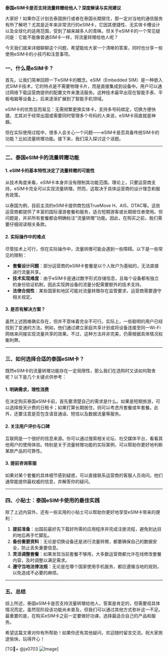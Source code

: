 **泰国eSIM卡是否支持流量转赠给他人？深度解读与实用建议**

大家好！如果你正计划去泰国旅行或者在泰国长期居住，那一定对当地的通信服务有所了解吧？尤其是近年来非常流行的eSIM卡，它因其便捷性、无实体卡槽设计以及全球化的适用范围，受到了越来越多人的青睐。但关于eSIM卡的一个常见疑问是：它能不能像普通SIM卡一样，将流量转赠给他人呢？

今天我们就来详细聊聊这个问题，希望能给大家一个清晰的答案，同时也分享一些使用eSIM卡的小技巧和注意事项。

### 一、什么是eSIM卡？

首先，让我们简单回顾一下eSIM卡的概念。eSIM（Embedded SIM）是一种嵌入式SIM卡技术，它的特点是不需要物理卡片，而是直接集成到设备中。用户可以通过网络下载运营商提供的配置文件来激活服务。这种技术最早出现在智能手表、平板电脑等设备上，后来逐渐扩展到了智能手机领域。

eSIM卡的优势显而易见：无需频繁更换实体卡，支持多号码绑定，切换方便快捷。尤其对于经常出国或需要同时管理多个号码的人来说，eSIM卡简直就是神器。

但在实际使用过程中，很多人会关心一个问题——eSIM卡是否具备传统SIM卡的功能？比如流量转赠功能。接下来，我们深入探讨这个话题。

---

### 二、泰国eSIM卡的流量转赠功能

#### 1. eSIM卡的基本特性决定了流量转赠的可能性

从技术角度来看，eSIM卡本身并没有限制其功能范围。理论上，只要运营商支持，eSIM卡完全可以实现流量转赠。然而，这取决于具体运营商的设计理念和服务政策。

以泰国为例，目前主流的eSIM卡提供商包括TrueMove H、AIS、DTAC等。这些运营商都提供了丰富的国际漫游套餐和服务，适合短期游客或长期居住者使用。但问题是，并非所有套餐都会明确标注“流量转赠”功能。因此，在购买之前，我们需要仔细阅读相关条款。

#### 2. 实际操作中的难点

尽管技术上可行，但在实际操作中，流量转赠可能会遇到一些障碍。以下是一些常见的限制：

- **套餐设计问题**：部分运营商的eSIM卡套餐是以个人账户为基础的，无法直接进行流量共享。
- **技术实现难度**：由于eSIM卡是通过数字形式存储信息，且每个设备都有独立的身份验证机制，因此实现跨设备的流量分配需要额外的技术支持。
- **法律合规性**：某些国家和地区可能对流量转赠存在监管要求，运营商需要遵守相关规定。

#### 3. 是否有解决方案？

虽然上述困难确实存在，但并不意味着完全不可行。实际上，一些聪明的用户已经找到了变通的方法。例如，他们通过建立家庭共享计划或将设备连接至同一Wi-Fi网络来间接实现流量共享的效果。不过，这种方法并非完美，仍需根据具体情况权衡利弊。

---

### 三、如何选择合适的泰国eSIM卡？

既然eSIM卡的流量转赠功能存在一定局限性，那么我们在选购时又该如何取舍呢？以下是几个关键点供参考：

#### 1. 明确需求，理性消费

在决定购买泰国eSIM卡前，首先要清楚自己的需求是什么。如果是短期旅游，可以选择按天计费的日租卡；如果打算长期居住，则可以考虑月套餐或年套餐。此外，还要注意是否包含语音通话、短信以及数据流量等服务。

#### 2. 关注用户评价与口碑

互联网是一个很好的信息来源。你可以通过搜索相关论坛、社交媒体平台，看看其他用户的使用体验。特别是关于流量转赠功能的实际案例，可以帮助你更好地判断某款产品的可靠性。

#### 3. 提前咨询客服

如果对某个套餐的具体细节感到疑惑，可以直接联系运营商的客服人员询问。他们通常能提供最权威的信息，并解答你的疑问。

---

### 四、小贴士：泰国eSIM卡使用的最佳实践

除了上述内容外，还有一些实用的小贴士可以帮助你更好地享受eSIM卡带来的便利：

1. **提前准备**：出国前最好先下载好所需的应用程序并完成注册流程，避免到达目的地后再手忙脚乱。
2. **备份重要资料**：无论是切换设备还是进行流量转赠，都要确保自己的数据安全，防止丢失重要信息。
3. **灵活调整套餐**：如果发现当前套餐不够用，大多数运营商都允许在线修改套餐内容，及时调整以满足需求。
4. **遵守当地法律法规**：无论是在哪个国家使用手机服务，都应遵循当地的规则，以免造成不必要的麻烦。

---

### 五、总结

综上所述，泰国eSIM卡是否支持流量转赠给他人，答案是肯定的，但需要视具体情况而定。虽然现阶段该功能尚未普及，但我们可以通过其他方式弥补这一不足。最重要的是，在购买eSIM卡之前一定要做好功课，选择最适合自己的产品和服务。

希望这篇文章对你有所帮助！如果你还有其他疑问，欢迎随时留言交流。祝大家旅途愉快，玩得开心！

[TG💪+ @jx0703 ![Image](https://github.com/user-attachments/assets/dbca1d08-cadb-493c-b0ec-ad6f7a83f270)]